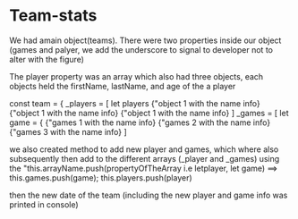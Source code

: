 # Team-stats

We had amain object(teams). There were two properties inside our object (games and palyer, we add the underscore to signal to developer not to alter with the figure)

The player property was an array which also had three objects, each objects held the firstName, lastName, and age of the a player

const team = {
 _players = [ 
  let players
  {"object 1 with the name info}
  {"object 1 with the name info}
  {"object 1 with the name info}
 ]
 _games = [
  let game = {
  {"games 1 with the name info}
  {"games 2 with the name info}
  {"games 3 with the name info}
 ]
 
 we also created method to add new player and games, which where also subsequently then add to the different arrays (_player and  _games)
 using the "this.arrayName.push(propertyOfTheArray i.e letplayer, let game) ==> this.games.push(game); this.players.push(player)
 
 then the new date of the team (including the new player and game info was printed in console)

